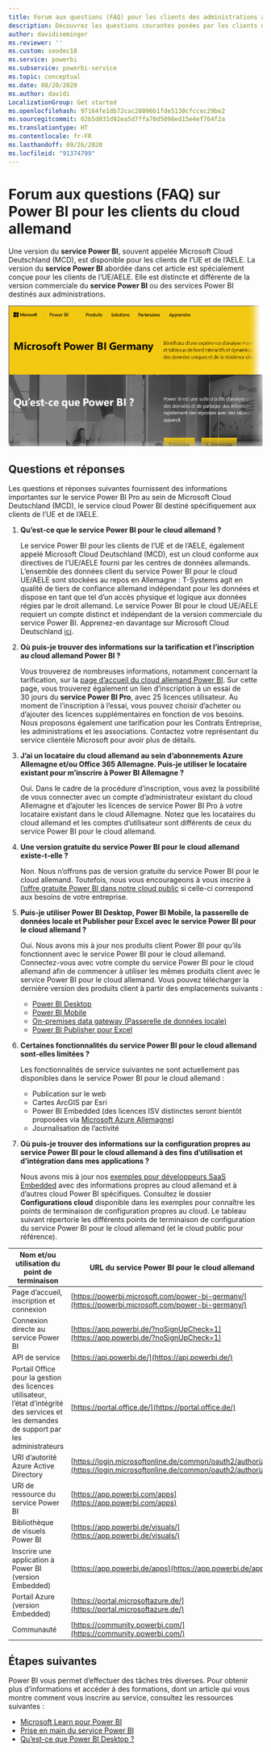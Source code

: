 ```yaml
---
title: Forum aux questions (FAQ) pour les clients des administrations allemandes
description: Découvrez les questions courantes posées par les clients des administrations allemandes au sujet du service Power BI pour l’Allemagne
author: davidiseminger
ms.reviewer: ''
ms.custom: seodec18
ms.service: powerbi
ms.subservice: powerbi-service
ms.topic: conceptual
ms.date: 08/20/2020
ms.author: davidi
LocalizationGroup: Get started
ms.openlocfilehash: 97164fe1db72cac28096b1fde5130cfccec29be2
ms.sourcegitcommit: 02b5d031d92ea5d7ffa70d5098ed15e4ef764f2a
ms.translationtype: HT
ms.contentlocale: fr-FR
ms.lasthandoff: 09/26/2020
ms.locfileid: "91374799"
---
```

# <a name="frequently-asked-questions-for-power-bi-for-germany-cloud-customers"></a>Forum aux questions (FAQ) sur Power BI pour les clients du cloud allemand
Une version du **service Power BI**, souvent appelée Microsoft Cloud Deutschland (MCD), est disponible pour les clients de l’UE et de l’AELE. La version du **service Power BI** abordée dans cet article est spécialement conçue pour les clients de l’UE/AELE. Elle est distincte et différente de la version commerciale du **service Power BI** ou des services Power BI destinés aux administrations.

![Capture d’écran de la page d’accueil de Microsoft Power BI Allemagne.](media/service-govde-faq/govde-faq_01.png)

## <a name="questions-and-answers"></a>Questions et réponses

Les questions et réponses suivantes fournissent des informations importantes sur le service Power BI Pro au sein de Microsoft Cloud Deutschland (MCD), le service cloud Power BI destiné spécifiquement aux clients de l’UE et de l’AELE.

1. **Qu’est-ce que le service Power BI pour le cloud allemand ?**
   
   Le service Power BI pour les clients de l’UE et de l’AELE, également appelé Microsoft Cloud Deutschland (MCD), est un cloud conforme aux directives de l’UE/AELE fourni par les centres de données allemands. L’ensemble des données client du service Power BI pour le cloud UE/AELE sont stockées au repos en Allemagne : T-Systems agit en qualité de tiers de confiance allemand indépendant pour les données et dispose en tant que tel d’un accès physique et logique aux données régies par le droit allemand. Le service Power BI pour le cloud UE/AELE requiert un compte distinct et indépendant de la version commerciale du service Power BI. Apprenez-en davantage sur Microsoft Cloud Deutschland [ici](https://www.microsoft.com/trustcenter/cloudservices/nationalcloud).
2. **Où puis-je trouver des informations sur la tarification et l’inscription au cloud allemand Power BI ?**
   
   Vous trouverez de nombreuses informations, notamment concernant la tarification, sur la [page d’accueil du cloud allemand Power BI](https://powerbi.microsoft.com/power-bi-germany/). Sur cette page, vous trouverez également un lien d’inscription à un essai de 30 jours du **service Power BI Pro**, avec 25 licences utilisateur. Au moment de l’inscription à l’essai, vous pouvez choisir d’acheter ou d’ajouter des licences supplémentaires en fonction de vos besoins. Nous proposons également une tarification pour les Contrats Entreprise, les administrations et les associations. Contactez votre représentant du service clientèle Microsoft pour avoir plus de détails.
3. **J’ai un locataire du cloud allemand au sein d’abonnements Azure Allemagne et/ou Office 365 Allemagne. Puis-je utiliser le locataire existant pour m’inscrire à Power BI Allemagne ?**
   
   Oui. Dans le cadre de la procédure d’inscription, vous avez la possibilité de vous connecter avec un compte d’administrateur existant du cloud Allemagne et d’ajouter les licences de service Power BI Pro à votre locataire existant dans le cloud Allemagne. Notez que les locataires du cloud allemand et les comptes d’utilisateur sont différents de ceux du service Power BI pour le cloud allemand.
4. **Une version gratuite du service Power BI pour le cloud allemand existe-t-elle ?**
   
   Non. Nous n’offrons pas de version gratuite du service Power BI pour le cloud allemand. Toutefois, nous vous encourageons à vous inscrire à [l’offre gratuite Power BI dans notre cloud public](https://powerbi.microsoft.com/get-started/) si celle-ci correspond aux besoins de votre entreprise.
5. **Puis-je utiliser Power BI Desktop, Power BI Mobile, la passerelle de données locale et Publisher pour Excel avec le service Power BI pour le cloud allemand ?**
   
   Oui. Nous avons mis à jour nos produits client Power BI pour qu’ils fonctionnent avec le service Power BI pour le cloud allemand. Connectez-vous avec votre compte du service Power BI pour le cloud allemand afin de commencer à utiliser les mêmes produits client avec le service Power BI pour le cloud allemand. Vous pouvez télécharger la dernière version des produits client à partir des emplacements suivants :
   
   * [Power BI Desktop](https://powerbi.microsoft.com/desktop/)
   * [Power BI Mobile](https://powerbi.microsoft.com/mobile/)
   * [On-premises data gateway (Passerelle de données locale)](https://powerbi.microsoft.com/gateway/)
   * [Power BI Publisher pour Excel](https://powerbi.microsoft.com/excel-dashboard-publisher/)
6. **Certaines fonctionnalités du service Power BI pour le cloud allemand sont-elles limitées ?**
   
   Les fonctionnalités de service suivantes ne sont actuellement pas disponibles dans le service Power BI pour le cloud allemand :
   
   * Publication sur le web
   * Cartes ArcGIS par Esri
   * Power BI Embedded (des licences ISV distinctes seront bientôt proposées via [Microsoft Azure Allemagne](https://azure.microsoft.com/overview/clouds/germany/))
   * Journalisation de l’activité

7. **Où puis-je trouver des informations sur la configuration propres au service Power BI pour le cloud allemand à des fins d’utilisation et d’intégration dans mes applications ?**
   
   Nous avons mis à jour nos [exemples pour développeurs SaaS Embedded](https://github.com/Microsoft/PowerBI-Developer-Samples) avec des informations propres au cloud allemand et à d’autres cloud Power BI spécifiques. Consultez le dossier **Configurations cloud** disponible dans les exemples pour connaître les points de terminaison de configuration propres au cloud. Le tableau suivant répertorie les différents points de terminaison de configuration du service Power BI pour le cloud allemand (et le cloud public pour référence).

| **Nom et/ou utilisation du point de terminaison** | **URL du service Power BI pour le cloud allemand** | **URL équivalente dans le cloud public (pour référence)** |
| --- | --- | --- |
| Page d’accueil, inscription et connexion |[https://powerbi.microsoft.com/power-bi-germany/](https://powerbi.microsoft.com/power-bi-germany/) |[https://powerbi.microsoft.com/](https://powerbi.microsoft.com/) |
| Connexion directe au service Power BI |[https://app.powerbi.de/?noSignUpCheck=1](https://app.powerbi.de/?noSignUpCheck=1) |[https://app.powerbi.com/?noSignUpCheck=1](https://app.powerbi.com/?noSignUpCheck=1) |
| API de service |[https://api.powerbi.de/](https://api.powerbi.de/) |[https://api.powerbi.com/](https://api.powerbi.com/) |
| Portail Office pour la gestion des licences utilisateur, l’état d’intégrité des services et les demandes de support par les administrateurs |[https://portal.office.de/](https://portal.office.de/) |[https://portal.office.com/](https://portal.office.com/) |
| URI d’autorité Azure Active Directory |[https://login.microsoftonline.de/common/oauth2/authorize/](https://login.microsoftonline.de/common/oauth2/authorize/) |[https://login.microsoftonline.com/common/oauth2/authorize/](https://login.microsoftonline.com/common/oauth2/authorize/) |
| URI de ressource du service Power BI |[https://app.powerbi.com/apps](https://app.powerbi.com/apps) | |
| Bibliothèque de visuels Power BI |[https://app.powerbi.de/visuals/](https://app.powerbi.de/visuals/) |[https://app.powerbi.com/visuals/](https://app.powerbi.com/visuals/) |
| Inscrire une application à Power BI (version Embedded) |[https://app.powerbi.de/apps](https://app.powerbi.de/apps) |[https://app.powerbi.com/apps](https://app.powerbi.com/apps) |
| Portail Azure (version Embedded) |[https://portal.microsoftazure.de/](https://portal.microsoftazure.de/) |[https://portal.azure.com/](https://portal.azure.com/) |
| Communauté |[https://community.powerbi.com/](https://community.powerbi.com/) |[https://community.powerbi.com/](https://community.powerbi.com/) |

## <a name="next-steps"></a>Étapes suivantes
Power BI vous permet d’effectuer des tâches très diverses. Pour obtenir plus d’informations et accéder à des formations, dont un article qui vous montre comment vous inscrire au service, consultez les ressources suivantes :

* [Microsoft Learn pour Power BI](/learn/powerplatform/power-bi?WT.mc_id=powerbi_landingpage-docs-link)
* [Prise en main du service Power BI](../fundamentals/service-get-started.md)
* [Qu’est-ce que Power BI Desktop ?](../fundamentals/desktop-what-is-desktop.md)